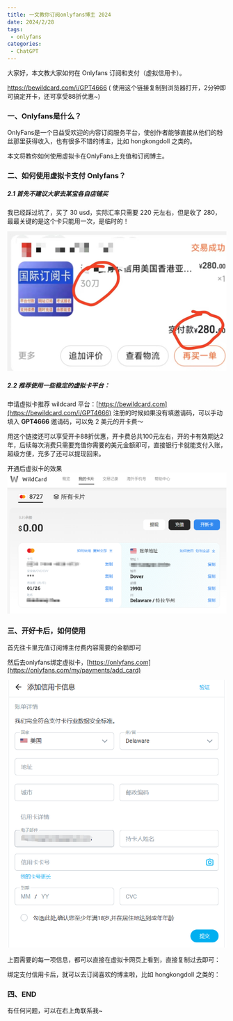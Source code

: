 ```yaml
---
title: 一文教你订阅onlyfans博主 2024
date: 2024/2/28
tags:
 - onlyfans
categories:
 - ChatGPT
---
```



大家好，本文教大家如何在 Onlyfans 订阅和支付（虚拟信用卡）。

https://bewildcard.com/i/GPT4666 ( 使用这个链接复制到浏览器打开，2分钟即可搞定开卡，还可享受88折优惠~)

### 一、Onlyfans是什么？
OnlyFans是一个日益受欢迎的内容订阅服务平台，使创作者能够直接从他们的粉丝那里获得收入，也有很多不错的博主，比如 hongkongdoll 之类的。

本文将教你如何使用虚拟卡在OnlyFans上充值和订阅博主。

### 二、如何使用虚拟卡支付 Onlyfans？
##### 2.1 首先不建议大家去某宝各自店铺买
我已经踩过坑了，买了 30 usd，实际汇率只需要 220 元左右，但是收了 280，最最关键的是这个卡只能用一次，是临时的！

![alt text](../imgs/image-7.png)

##### 2.2 推荐使用一些稳定的虚拟卡平台：
申请虚拟卡推荐 wildcard 平台：[https://bewildcard.com](https://bewildcard.com/i/GPT4666)
注册的时候如果没有填邀请码，可以手动填入 **GPT4666** 邀请码，可以免 2 美元的开卡费～

用这个链接还可以享受开卡88折优惠，开卡费总共100元左右，开的卡有效期达2年，后续每次消费只需要充值你需要的美元金额即可，直接银行卡就能支付入账，超级方便，充多了还可以提现回来。

开通后虚拟卡的效果
![alt text](../imgs/image-1.png)

### 三、开好卡后，如何使用
首先往卡里充值订阅博主付费内容需要的金额即可

然后去onlyfans绑定虚拟卡，[https://onlyfans.com](https://onlyfans.com/my/payments/add_card)

![alt text](../imgs/image-6.png)

上面需要的每一项信息，都可以直接在虚拟卡网页上看到，直接复制过去即可：

绑定支付信用卡后，就可以去订阅喜欢的博主啦，比如 hongkongdoll 之类的：

### 四、END
有任何问题，可以在右上角联系我~
